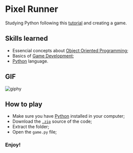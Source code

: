 # Pixel Runner
Studying Python following this [tutorial](https://youtu.be/AY9MnQ4x3zk) and creating a game.

## Skills learned
- Essencial concepts about [Object Oriented Programming](https://en.wikipedia.org/wiki/Object-oriented_programming);
- Basics of [Game Development](https://www.freecodecamp.org/news/what-is-game-development/#:~:text=Game%20Development%20is%20the%20art,player%20engagement%20and%20level%20design.);
- [Python](https://www.python.org/) language.

## GIF
![giphy](https://user-images.githubusercontent.com/88843455/177009489-ae8e4515-ea3b-48e4-8544-de29354990f5.gif)

## How to play
- Make sure you have [Python](https://www.python.org/downloads/) installed in your computer;
- Download the [`.zip`](https://github.com/mathgurgel/studying-pygame/archive/refs/heads/main.zip) source of the code;
- Extract the folder;
- Open the `game.py` file;

### Enjoy!
